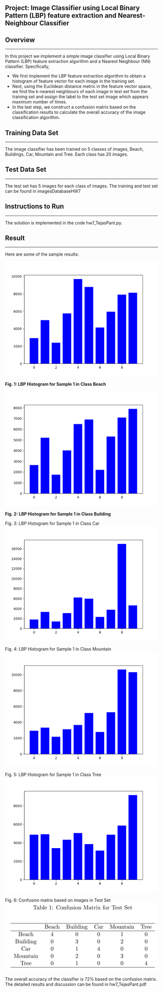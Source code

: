 ## Project: Image Classifier using Local Binary Pattern (LBP) feature extraction and Nearest-Neighbour Classifier

## Overview
---
In this project we implement a simple image classifier using Local Binary Pattern (LBP) feature
extraction algorithm and a Nearest Neighbour (NN) classifier. Specifically,

* We first implement the LBP feature extraction algorithm to obtain a histogram of feature
vector for each image in the training set.
* Next, using the Euclidean distance metric in the feature vector space, we find the k-nearest
neighbours of each image in test set from the training set and assign the label to the test set
image which appears maximum number of times.
* In the last step, we construct a confusion matrix based on the classification results to calculate
the overall accuracy of the image classification algorithm.

[//]: # (Image References)

[image1]: ./write_up_images/Class_beach_ImageNum_0.png "Image 1"
[image2]: ./write_up_images/Class_building_ImageNum_0.png "Image 2"
[image3]: ./write_up_images/Class_car_ImageNum_0.png "Image 3"
[image4]: ./write_up_images/Class_mountain_ImageNum_0.png "Image 4"
[image5]: ./write_up_images/Class_tree_ImageNum_0.png "Image 5"
[image6]: ./write_up_images/confusion_matrix.png "Image 6"

## Training Data Set
---
The image classifier has been trained on 5 classes of images, Beach, Buildings, Car, Mountain and Tree. Each class has 20 images. 

## Test Data Set
---
The test set has 5 images for each class of images. The training and test set can be found in imagesDatabaseHW7

## Instructions to Run
---
The solution is implemented in the code hw7_TejasPant.py.

## Result
---
Here are some of the sample results:

![alt text][image1]

**Fig. 1: LBP Histogram for Sample 1 in Class Beach**

![alt text][image2]

**Fig. 2: LBP Histogram for Sample 1 in Class Building**

Fig. 3: LBP Histogram for Sample 1 in Class Car
![alt text][image3]

Fig. 4: LBP Histogram for Sample 1 in Class Mountain
![alt text][image4]

Fig. 5: LBP Histogram for Sample 1 in Class Tree
![alt text][image5]

Fig. 6: Confusion matrix based on images in Test Set
![alt text][image6]

The overall accuracy of the classifier is 72% based on the confusion matrix.
The detailed results and discussion can be found in hw7_TejasPant.pdf 
